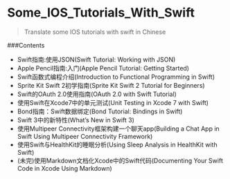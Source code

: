 # Some_IOS_Tutorials_With_Swift

>Translate some IOS tutorials with swift in Chinese

###Contents
* Swift指南:使用JSON(Swift Tutorial: Working with JSON)
* Apple Pencil指南:入门(Apple Pencil Tutorial: Getting Started)
* Swift函数式编程介绍(Introduction to Functional Programming in Swift)
* Sprite Kit Swift 2初学指南(Sprite Kit Swift 2 Tutorial for Beginners)
* Swift的OAuth 2.0使用指南(OAuth 2.0 with Swift Tutorial)
* 使用Swift在Xcode7中的单元测试(Unit Testing in Xcode 7 with Swift)
* Bond指南：Swift数据绑定(Bond Tutorial: Bindings in Swift)
* Swift 3中的新特性(What’s New in Swift 3)
* 使用Multipeer Connectivity框架构建一个聊天app(Building a Chat App in Swift Using Multipeer Connectivity Framework)
* 使用Swift与HealthKit的睡眠分析(Using Sleep Analysis in HealthKit with Swift)
* (未完)使用Markdown文档化Xcode中的Swift代码(Documenting Your Swift Code in Xcode Using Markdown)
